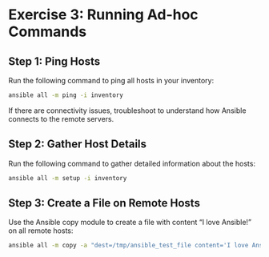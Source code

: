 # Exercise 3: Running Ad-hoc Commands

## Step 1: Ping Hosts

Run the following command to ping all hosts in your inventory:

```bash
ansible all -m ping -i inventory
```

If there are connectivity issues, troubleshoot to understand how Ansible connects to the remote servers.

## Step 2: Gather Host Details

Run the following command to gather detailed information about the hosts:

```bash
ansible all -m setup -i inventory
```

## Step 3: Create a File on Remote Hosts

Use the Ansible copy module to create a file with content “I love Ansible!” on all remote hosts:

```bash
ansible all -m copy -a "dest=/tmp/ansible_test_file content='I love Ansible!'" -i inventory
```
